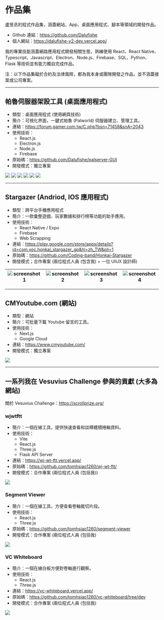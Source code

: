 # 作品集

盧昱丞的程式作品集，涵蓋網站、App、桌面應用程式、腳本等領域的開發作品。

- Github 連結：https://github.com/Dalufishe
- 個人網站：https://dalufishe-v2-dev.vercel.app/

我的專業技能涵蓋網路應用程式開發相關生態，熟練使用 React、React Native、Typescript、Javascript、Electron、Node.js、Firebase、SQL、Python、Flask 等技術並有能力獨自完成作品。

注：以下作品集礙於合約及法律風險，都為我本身或團隊開發之作品，並不涵蓋接案或公司專案。

--- 

## 帕魯伺服器架設工具 (桌面應用程式)

- 類型：桌面應用程式 (使用網頁技術)
- 簡介：可視化界面，一鍵式帕魯 (Palworld) 伺服器建立、管理工具。
- 連結：https://forum.gamer.com.tw/C.php?bsn=71458&snA=2043
- 使用技術：
  - React.js
  - Electron.js
  - Node.js
  - Firebase
- 原始碼：https://github.com/Dalufishe/palserver-GUI
- 開發模式：獨立專案

![](https://github.com/Dalufishe/palserver-GUI/raw/main/readme/menu.png)
![](https://github.com/Dalufishe/palserver-GUI/raw/main/readme/worldsettings.png)
![](https://github.com/Dalufishe/palserver-GUI/raw/main/readme/playerlist.png)
![](https://github.com/Dalufishe/palserver-GUI/raw/main/readme/playeraction.png)
![](https://github.com/Dalufishe/palserver-GUI/raw/main/readme/onlinemap.png)
![](https://github.com/Dalufishe/palserver-GUI/raw/main/readme/mod.png)

--- 

## Stargazer (Andriod, IOS 應用程式)

- 類型：跨平台手機應用程式
- 簡介：一款彙整遊戲、玩家數據和排行榜等功能的助手應用。
- 使用技術：
  - React Native / Expo
  - Firebase
  - Web Scrapping
- 連結：https://play.google.com/store/apps/details?id=com.voc.honkai_stargazer_gp&hl=zh_TW&pli=1
- 原始碼：https://github.com/Coding-band/Honkai-Stargazer
- 開發模式；合作專案 (兩位程式人員 (包含我) + 一位 UIUX 設計師)

| ![screenshot1](https://github.com/Coding-band/Honkai-Stargazer/raw/cmp_branch/docs/close_beta/1.jpg) | ![screenshot2](https://github.com/Coding-band/Honkai-Stargazer/raw/cmp_branch/docs/close_beta/2.jpg) | ![screenshot3](https://github.com/Coding-band/Honkai-Stargazer/raw/cmp_branch/docs/close_beta/3.jpg) | ![screenshot4](https://github.com/Coding-band/Honkai-Stargazer/raw/cmp_branch/docs/close_beta/4.jpg) |
| ---------------------------------------------------------------------------------------------------- | ---------------------------------------------------------------------------------------------------- | ---------------------------------------------------------------------------------------------------- | ---------------------------------------------------------------------------------------------------- |

--- 

## CMYoutube.com (網站)

- 類型：網站
- 簡介：可批量下載 Youtube 留言的工具。
- 使用技術：
  - Next.js
  - Google Cloud
- 連結：https://www.cmyoutube.com/
- 開發模式：獨立專案

![](https://cdn.discordapp.com/attachments/932268819420950568/1292836614652952658/2024-10-07_211045.png?ex=67052f6c&is=6703ddec&hm=e3d12c07fde6c6875d4bb8bd14b9ce6f59ab2857f5ff504012cfd9552d02fdc3&)

--- 

## 一系列我在 Vesuvius Challenge 參與的貢獻 (大多為網站)

關於 Vesuvius Challenge：https://scrollprize.org/

### wjwtftt

- 簡介：一個在線工具，提供快速查看和註釋體積捲軸資料。
- 使用技術：
  - Vite
  - React.js
  - Three.js
  - Flask API Server
- 連結：https://wj-wt-ftt.vercel.app/
- 原始碼：https://github.com/tomhsiao1260/wj-wt-ftt/
- 開發模式：合作專案 (兩位程式人員 (包括我))

![](https://scrollprize.org/img/progress/202408/web.gif)

### Segment Viewer

- 簡介：一個在線工具，方便查看卷軸裁切片段。
- 使用技術：
  - React.js
  - Three.js
- 原始碼：https://github.com/tomhsiao1260/segment-viewer
- 開發模式：合作專案 (兩位程式人員 (包括我)

![](https://substackcdn.com/image/fetch/w_1456,c_limit,f_webp,q_auto:good,fl_lossy/https%3A%2F%2Fsubstack-post-media.s3.amazonaws.com%2Fpublic%2Fimages%2F56e58854-ba5d-4eb9-92c7-3edf1c93cb6f_600x338.gif)

### VC Whiteboard

- 簡介：一個在線白板方便對卷軸進行觀察。
- 使用技術：
  - React.js
  - Three.js
- 連結：https://vc-whiteboard.vercel.app/
- 原始碼：https://github.com/tomhsiao1260/vc-whiteboard/tree/dev
- 開發模式：合作專案 (兩位程式人員 (包括我)

![](https://substackcdn.com/image/fetch/w_1456,c_limit,f_webp,q_auto:good,fl_lossy/https%3A%2F%2Fsubstack-post-media.s3.amazonaws.com%2Fpublic%2Fimages%2F3a23f461-cfa9-485c-8c0f-a50f7caf6d7d_600x338.gif)
